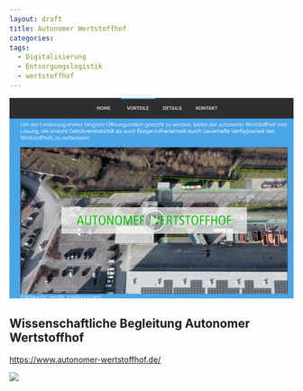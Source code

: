 ```yaml
---
layout: draft
title: Autonomer Wertstoffhof
categories: 
tags:
  - Digitalisierung
  - Entsorgungslogistik
  - wertstoffhof
---
```

![](../pics/2024-01-19-autonomer-werstoffhof_image_1.png)

## Wissenschaftliche Begleitung Autonomer Wertstoffhof 

<https://www.autonomer-wertstoffhof.de/>


![](../pics/2024-01-19-autonomer-werstoffhof_image_2.png)

#


